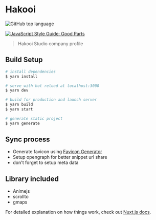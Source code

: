 # Hakooi

![GitHub top language](https://img.shields.io/github/languages/top/hakooi/nuxt-starter?style=flat-square)

[![JavaScript Style Guide: Good Parts](https://img.shields.io/badge/code%20style-goodparts-brightgreen.svg?style=for-the-badge)](https://github.com/hakooi/nuxt-starter 'JavaScript The Good Parts')

> Hakooi Studio company profile

## Build Setup

```bash
# install dependencies
$ yarn install

# serve with hot reload at localhost:3000
$ yarn dev

# build for production and launch server
$ yarn build
$ yarn start

# generate static project
$ yarn generate
```

## Sync process

- Generate favicon using [Favicon Generator](https://realfavicongenerator.net/)
- Setup opengraph for better snippet url share
- don't forget to setup meta data

## Library included

- Animejs
- scrollto
- gmaps

For detailed explanation on how things work, check out [Nuxt.js docs](https://nuxtjs.org).

